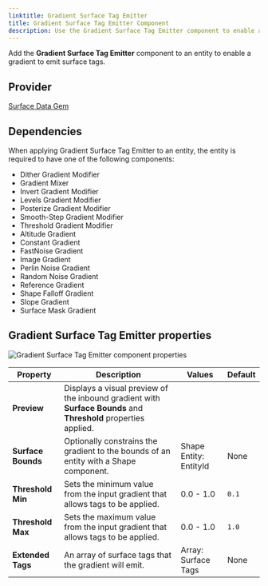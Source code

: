 ```yaml
---
linktitle: Gradient Surface Tag Emitter
title: Gradient Surface Tag Emitter Component
description: Use the Gradient Surface Tag Emitter component to enable a gradient to emit surface tags in your Open 3D Engine (O3DE) level.
---
```


Add the **Gradient Surface Tag Emitter** component to an entity to enable a gradient to emit surface tags.

## Provider

[Surface Data Gem](/docs/user-guide/gems/reference/environment/surface-data)

## Dependencies

When applying Gradient Surface Tag Emitter to an entity, the entity is required to have one of the following components:

- Dither Gradient Modifier
- Gradient Mixer
- Invert Gradient Modifier
- Levels Gradient Modifier
- Posterize Gradient Modifier
- Smooth-Step Gradient Modifier
- Threshold Gradient Modifier
- Altitude Gradient
- Constant Gradient
- FastNoise Gradient
- Image Gradient
- Perlin Noise Gradient
- Random Noise Gradient
- Reference Gradient
- Shape Falloff Gradient
- Slope Gradient
- Surface Mask Gradient

## Gradient Surface Tag Emitter properties

![Gradient Surface Tag Emitter component properties](/images/user-guide/components/reference/surface-data/gradient-surface-tag-emitter-component.png)

| Property | Description | Values | Default |
|-|-|-|-|
| **Preview** | Displays a visual preview of the inbound gradient with **Surface Bounds** and **Threshold** properties applied. |  |  |
| **Surface Bounds** | Optionally constrains the gradient to the bounds of an entity with a Shape component. | Shape Entity: EntityId | None |
| **Threshold Min** | Sets the minimum value from the input gradient that allows tags to be applied. | 0.0 - 1.0 | `0.1` |
| **Threshold Max** | Sets the maximum value from the input gradient that allows tags to be applied. | 0.0 - 1.0 | `1.0` |
| **Extended Tags** | An array of surface tags that the gradient will emit. | Array: Surface Tags | None |
